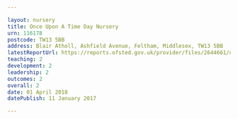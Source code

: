 ```yaml
---

layout: nursery
title: Once Upon A Time Day Nursery
urn: 116178
postcode: TW13 5BB
address: Blair Atholl, Ashfield Avenue, Feltham, Middlesex, TW13 5BB
latestReportUrl: https://reports.ofsted.gov.uk/provider/files/2644661/urn/116178.pdf
teaching: 2
development: 2
leadership: 2
outcomes: 2
overall: 2
date: 01 April 2018 
datePublish: 11 January 2017

---
```

